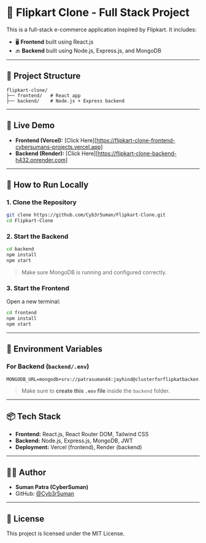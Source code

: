 # 🛒 Flipkart Clone - Full Stack Project

This is a full-stack e-commerce application inspired by Flipkart. It includes:

- 🖥️ **Frontend** built using React.js
- 🔙 **Backend** built using Node.js, Express.js, and MongoDB

---

## 📁 Project Structure

```
flipkart-clone/
├── frontend/   # React app
├── backend/    # Node.js + Express backend
```

---

## 🚀 Live Demo

- **Frontend (Vercel):** [Click Here][https://flipkart-clone-frontend-cybersumans-projects.vercel.app]
- **Backend (Render):** [Click Here][https://flipkart-clone-backend-h432.onrender.com]


---

## 🔧 How to Run Locally

### 1. Clone the Repository

```bash
git clone https://github.com/Cyb3r5uman/Flipkart-Clone.git
cd Flipkart-Clone
```

### 2. Start the Backend

```bash
cd backend
npm install
npm start
```

> Make sure MongoDB is running and configured correctly.

### 3. Start the Frontend

Open a new terminal:

```bash
cd frontend
npm install
npm start
```

---

## 🔑 Environment Variables

### For Backend (`backend/.env`)
```env
MONGODB_URL=mongodb+srv://patrasuman44:jayhind@clusterforflipkatbacken.rilorms.mongodb.net/

```

> Make sure to **create this `.env` file** inside the `backend` folder.

---

## 📦 Tech Stack

- **Frontend:** React.js, React Router DOM, Tailwind CSS
- **Backend:** Node.js, Express.js, MongoDB, JWT
- **Deployment:** Vercel (frontend), Render (backend)

---

## 🙋‍♂️ Author

- **Suman Patra (CyberSuman)**
- GitHub: [@Cyb3r5uman](https://github.com/Cyb3r5uman)

---

## 📜 License

This project is licensed under the MIT License.
